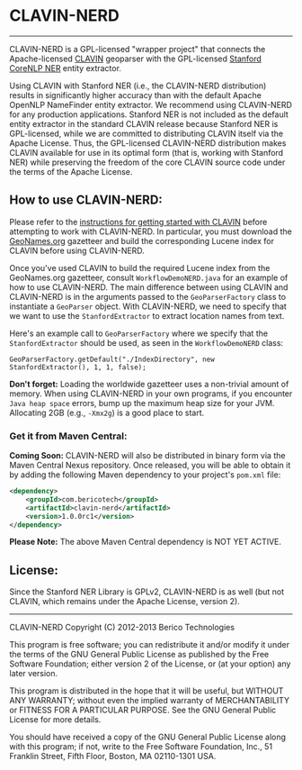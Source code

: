 # CLAVIN-NERD
--------------
CLAVIN-NERD is a GPL-licensed "wrapper project" that connects the Apache-licensed [CLAVIN](https://github.com/Berico-Technologies/CLAVIN) geoparser with the GPL-licensed [Stanford CoreNLP NER](http://nlp.stanford.edu/software/corenlp.shtml) entity extractor.

Using CLAVIN with Stanford NER (i.e., the CLAVIN-NERD distribution) results in significantly higher accuracy than with the default Apache OpenNLP NameFinder entity extractor. We recommend using CLAVIN-NERD for any production applications. Stanford NER is not included as the default entity extractor in the standard CLAVIN release because Stanford NER is GPL-licensed, while we are committed to distributing CLAVIN itself via the Apache License. Thus, the GPL-licensed CLAVIN-NERD distribution makes CLAVIN available for use in its optimal form (that is, working with Stanford NER) while preserving the freedom of the core CLAVIN source code under the terms of the Apache License.

## How to use CLAVIN-NERD:

Please refer to the [instructions for getting started with CLAVIN](https://github.com/Berico-Technologies/CLAVIN) before attempting to work with CLAVIN-NERD. In particular, you must download the [GeoNames.org](http://www.geonames.org/) gazetteer and build the corresponding Lucene index for CLAVIN before using CLAVIN-NERD.

Once you've used CLAVIN to build the required Lucene index from the GeoNames.org gazetteer, consult `WorkflowDemoNERD.java` for an example of how to use CLAVIN-NERD. The main difference between using CLAVIN and CLAVIN-NERD is in the arguments passed to the `GeoParserFactory` class to instantiate a `GeoParser` object. With CLAVIN-NERD, we need to specify that we want to use the `StanfordExtractor` to extract location names from text.

Here's an example call to `GeoParserFactory` where we specify that the `StanfordExtractor` should be used, as seen in the `WorkflowDemoNERD` class:

    GeoParserFactory.getDefault("./IndexDirectory", new StanfordExtractor(), 1, 1, false);

**Don't forget:** Loading the worldwide gazetteer uses a non-trivial amount of memory. When using CLAVIN-NERD in your own programs, if you encounter `Java heap space` errors, bump up the maximum heap size for your JVM. Allocating 2GB (e.g., `-Xmx2g`) is a good place to start.

### Get it from Maven Central:

**Coming Soon:** CLAVIN-NERD will also be distributed in binary form via the Maven Central Nexus repository. Once released, you will be able to obtain it by adding the following Maven dependency to your project's `pom.xml` file:

```xml
<dependency>
    <groupId>com.bericotech</groupId>
    <artifactId>clavin-nerd</artifactId>
    <version>1.0.0rc1</version>
</dependency>
```

**Please Note:** The above Maven Central dependency is NOT YET ACTIVE.

## License:

Since the Stanford NER Library is GPLv2, CLAVIN-NERD is as well (but not CLAVIN, which remains under the Apache License, version 2).

-------------------

CLAVIN-NERD
Copyright (C) 2012-2013 Berico Technologies

This program is free software; you can redistribute it and/or modify it under the terms of the GNU General Public License as published by the Free Software Foundation; either version 2 of the License, or (at your option) any later version.

This program is distributed in the hope that it will be useful, but WITHOUT ANY WARRANTY; without even the implied warranty of MERCHANTABILITY or FITNESS FOR A PARTICULAR PURPOSE.  See the GNU General Public License for more details.

You should have received a copy of the GNU General Public License along with this program; if not, write to the Free Software Foundation, Inc., 51 Franklin Street, Fifth Floor, Boston, MA 02110-1301 USA.
